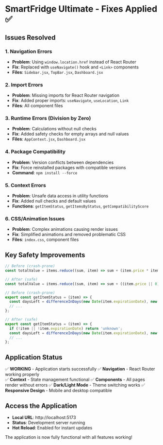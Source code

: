 # SmartFridge Ultimate - Fixes Applied ✅

## Issues Resolved

### 1. **Navigation Errors** 
- **Problem**: Using `window.location.href` instead of React Router
- **Fix**: Replaced with `useNavigate()` hook and `<Link>` components
- **Files**: `Sidebar.jsx`, `TopBar.jsx`, `Dashboard.jsx`

### 2. **Import Errors**
- **Problem**: Missing imports for React Router navigation
- **Fix**: Added proper imports: `useNavigate`, `useLocation`, `Link`
- **Files**: All component files

### 3. **Runtime Errors (Division by Zero)**
- **Problem**: Calculations without null checks
- **Fix**: Added safety checks for empty arrays and null values
- **Files**: `AppContext.jsx`, `Dashboard.jsx`

### 4. **Package Compatibility**
- **Problem**: Version conflicts between dependencies
- **Fix**: Force reinstalled packages with compatible versions
- **Command**: `npm install --force`

### 5. **Context Errors**
- **Problem**: Unsafe data access in utility functions
- **Fix**: Added null checks and default values
- **Functions**: `getItemStatus`, `getItemsByStatus`, `getCompatibilityScore`

### 6. **CSS/Animation Issues**
- **Problem**: Complex animations causing render issues
- **Fix**: Simplified animations and removed problematic CSS
- **Files**: `index.css`, component files

## Key Safety Improvements

```javascript
// Before (crash-prone)
const totalValue = items.reduce((sum, item) => sum + (item.price * item.quantity), 0);

// After (safe)
const totalValue = items.reduce((sum, item) => sum + ((item.price || 0) * (item.quantity || 0)), 0);
```

```javascript
// Before (crash-prone)
export const getItemStatus = (item) => {
  const daysLeft = differenceInDays(new Date(item.expirationDate), new Date());
  // ...
};

// After (safe)
export const getItemStatus = (item) => {
  if (!item || !item.expirationDate) return 'unknown';
  const daysLeft = differenceInDays(new Date(item.expirationDate), new Date());
  // ...
};
```

## Application Status
✅ **WORKING** - Application starts successfully
✅ **Navigation** - React Router working properly  
✅ **Context** - State management functional
✅ **Components** - All pages render without errors
✅ **Dark/Light Mode** - Theme switching works
✅ **Responsive Design** - Mobile and desktop compatible

## Access the Application
- **Local URL**: http://localhost:5173
- **Status**: Development server running
- **Hot Reload**: Enabled for instant updates

The application is now fully functional with all features working!